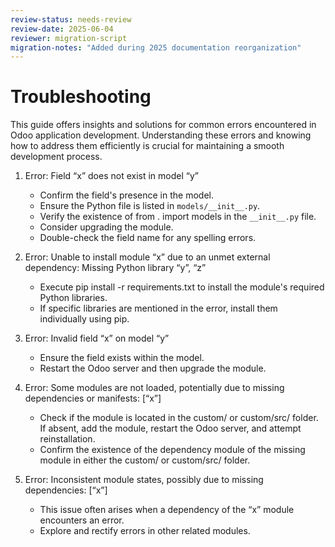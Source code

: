 ```yaml
---
review-status: needs-review
review-date: 2025-06-04
reviewer: migration-script
migration-notes: "Added during 2025 documentation reorganization"
---
```


# Troubleshooting

This guide offers insights and solutions for common errors encountered in Odoo application development. Understanding these errors and knowing how to address them efficiently is crucial for maintaining a smooth development process.

1. Error: Field “x” does not exist in model “y”

   - Confirm the field's presence in the model.
   - Ensure the Python file is listed in `models/__init__.py`.
   - Verify the existence of from . import models in the `__init__.py` file.
   - Consider upgrading the module.
   - Double-check the field name for any spelling errors.

2. Error: Unable to install module “x” due to an unmet external dependency: Missing Python library “y”, “z”

   - Execute pip install -r requirements.txt to install the module's required Python libraries.
   - If specific libraries are mentioned in the error, install them individually using pip.

3. Error: Invalid field “x” on model “y”

   - Ensure the field exists within the model.
   - Restart the Odoo server and then upgrade the module.

4. Error: Some modules are not loaded, potentially due to missing dependencies or manifests: [“x”]

   - Check if the module is located in the custom/ or custom/src/ folder. If absent, add the module, restart the Odoo server, and attempt reinstallation.
   - Confirm the existence of the dependency module of the missing module in either the custom/ or custom/src/ folder.

5. Error: Inconsistent module states, possibly due to missing dependencies: [“x”]

   - This issue often arises when a dependency of the “x” module encounters an error.
   - Explore and rectify errors in other related modules.
